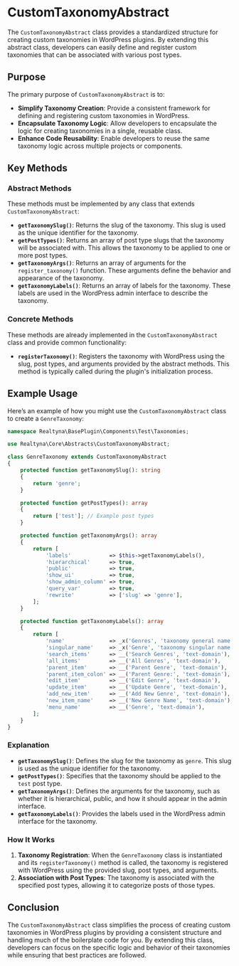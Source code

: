 # CustomTaxonomyAbstract

The `CustomTaxonomyAbstract` class provides a standardized structure for creating custom taxonomies in WordPress plugins. By extending this abstract class, developers can easily define and register custom taxonomies that can be associated with various post types.

## Purpose

The primary purpose of `CustomTaxonomyAbstract` is to:

- **Simplify Taxonomy Creation**: Provide a consistent framework for defining and registering custom taxonomies in WordPress.
- **Encapsulate Taxonomy Logic**: Allow developers to encapsulate the logic for creating taxonomies in a single, reusable class.
- **Enhance Code Reusability**: Enable developers to reuse the same taxonomy logic across multiple projects or components.

## Key Methods

### Abstract Methods

These methods must be implemented by any class that extends `CustomTaxonomyAbstract`:

- **`getTaxonomySlug()`**: Returns the slug of the taxonomy. This slug is used as the unique identifier for the taxonomy.
- **`getPostTypes()`**: Returns an array of post type slugs that the taxonomy will be associated with. This allows the taxonomy to be applied to one or more post types.
- **`getTaxonomyArgs()`**: Returns an array of arguments for the `register_taxonomy()` function. These arguments define the behavior and appearance of the taxonomy.
- **`getTaxonomyLabels()`**: Returns an array of labels for the taxonomy. These labels are used in the WordPress admin interface to describe the taxonomy.

### Concrete Methods

These methods are already implemented in the `CustomTaxonomyAbstract` class and provide common functionality:

- **`registerTaxonomy()`**: Registers the taxonomy with WordPress using the slug, post types, and arguments provided by the abstract methods. This method is typically called during the plugin's initialization process.

## Example Usage

Here’s an example of how you might use the `CustomTaxonomyAbstract` class to create a `GenreTaxonomy`:

```php
namespace Realtyna\BasePlugin\Components\Test\Taxonomies;

use Realtyna\Core\Abstracts\CustomTaxonomyAbstract;

class GenreTaxonomy extends CustomTaxonomyAbstract
{
    protected function getTaxonomySlug(): string
    {
        return 'genre';
    }

    protected function getPostTypes(): array
    {
        return ['test']; // Example post types
    }

    protected function getTaxonomyArgs(): array
    {
        return [
            'labels'            => $this->getTaxonomyLabels(),
            'hierarchical'      => true,
            'public'            => true,
            'show_ui'           => true,
            'show_admin_column' => true,
            'query_var'         => true,
            'rewrite'           => ['slug' => 'genre'],
        ];
    }

    protected function getTaxonomyLabels(): array
    {
        return [
            'name'              => _x('Genres', 'taxonomy general name', 'text-domain'),
            'singular_name'     => _x('Genre', 'taxonomy singular name', 'text-domain'),
            'search_items'      => __('Search Genres', 'text-domain'),
            'all_items'         => __('All Genres', 'text-domain'),
            'parent_item'       => __('Parent Genre', 'text-domain'),
            'parent_item_colon' => __('Parent Genre:', 'text-domain'),
            'edit_item'         => __('Edit Genre', 'text-domain'),
            'update_item'       => __('Update Genre', 'text-domain'),
            'add_new_item'      => __('Add New Genre', 'text-domain'),
            'new_item_name'     => __('New Genre Name', 'text-domain'),
            'menu_name'         => __('Genre', 'text-domain'),
        ];
    }
}
```

### Explanation

- **`getTaxonomySlug()`**: Defines the slug for the taxonomy as `genre`. This slug is used as the unique identifier for the taxonomy.
- **`getPostTypes()`**: Specifies that the taxonomy should be applied to the `test` post type.
- **`getTaxonomyArgs()`**: Defines the arguments for the taxonomy, such as whether it is hierarchical, public, and how it should appear in the admin interface.
- **`getTaxonomyLabels()`**: Provides the labels used in the WordPress admin interface for the taxonomy.

### How It Works

1. **Taxonomy Registration**: When the `GenreTaxonomy` class is instantiated and its `registerTaxonomy()` method is called, the taxonomy is registered with WordPress using the provided slug, post types, and arguments.
2. **Association with Post Types**: The taxonomy is associated with the specified post types, allowing it to categorize posts of those types.

## Conclusion

The `CustomTaxonomyAbstract` class simplifies the process of creating custom taxonomies in WordPress plugins by providing a consistent structure and handling much of the boilerplate code for you. By extending this class, developers can focus on the specific logic and behavior of their taxonomies while ensuring that best practices are followed.